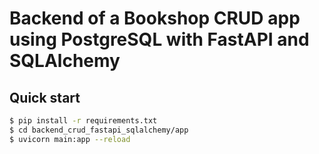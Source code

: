 # Backend of a Bookshop CRUD app using PostgreSQL with FastAPI and SQLAlchemy

## Quick start
```bash
$ pip install -r requirements.txt
$ cd backend_crud_fastapi_sqlalchemy/app
$ uvicorn main:app --reload
```
